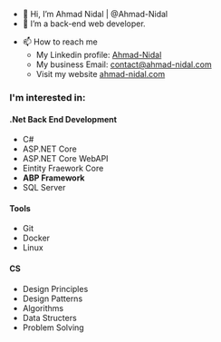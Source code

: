 - 👋 Hi, I’m Ahmad Nidal | @Ahmad-Nidal
- 👀 I’m a back-end web developer.
<!-- - 🌱 I’m currently working on my skills in (<b>....</b>) -->
<!-- - 💞️ I’m looking to collaborate on ... -->
- 📫 How to reach me
  - My Linkedin profile: [Ahmad-Nidal](https://www.linkedin.com/in/ahmad-nidal/)
  - My business Email: [contact@ahmad-nidal.com](mailto:contact@ahmad-nidal.com)
  - Visit my website [ahmad-nidal.com](http://www.ahmad-nidal.com)
### I'm interested in:
#### .Net Back End Development
- C#
- ASP.NET Core
- ASP.NET Core WebAPI
- Eintity Fraework Core
- <b>ABP Framework</b>
- SQL Server
<!-- 
#### Python Back End Development
- Python
- Django
- Django Rest Framework
- Django ORM
- PostgreSQL
 -->
#### Tools
- Git
- Docker
- Linux
#### CS
- Design Principles
- Design Patterns
- Algorithms
- Data Structers
- Problem Solving
